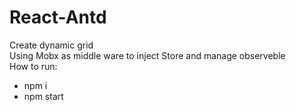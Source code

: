 # React-Antd </br>
Create dynamic grid </br>
Using Mobx as middle ware to inject Store and manage observeble </br>
How to run: </br>
- npm i
- npm start

